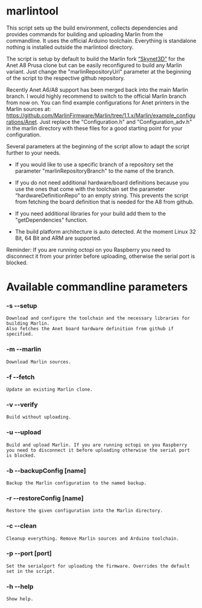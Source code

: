 # marlintool

This script sets up the build environment, collects dependencies and provides commands for building and uploading Marlin from the commandline. It uses the official Arduino toolchain. Everything is standalone nothing is installed outside the marlintool directory.

The script is setup by default to build the Marlin fork [“Skynet3D”](https://github.com/SkyNet3D/Marlin) for the Anet A8 Prusa clone but can be easily reconfigured to build any Marlin variant.
Just change the "marlinRepositoryUrl" parameter at the beginning of the script to the respective github repository.

Recently Anet A6/A8 support has been merged back into the main Marlin branch. I would highly recommend to switch to the official Marlin branch from now on. You can find example configurations for Anet printers in the Marlin sources at: https://github.com/MarlinFirmware/Marlin/tree/1.1.x/Marlin/example_configurations/Anet. Just replace the "Configuration.h" and "Configuration_adv.h" in the marlin directory with these files for a good starting point for your configuration.


Several parameters at the beginning of the script allow to adapt the script further to your needs.

- If you would like to use a specific branch of a repository set the parameter "marlinRepositoryBranch" to the name of the branch.

- If you do not need additional hardware/board definitions because you use the ones that come with the toolchain set the parameter “hardwareDefinitionRepo” to an empty string. This prevents the script from fetching the board definition that is needed for the A8 from github.

- If you need additional libraries for your build add them to the "getDependencies" function.

- The build platform architecture is auto detected. At the moment Linux 32 Bit, 64 Bit and ARM are supported.

Reminder: If you are running octopi on you Raspberry you need to disconnect it from your printer before uploading, otherwise the serial port is blocked.



Available commandline parameters
=======================
### -s --setup

	Download and configure the toolchain and the necessary libraries for building Marlin.
	Also fetches the Anet board hardware definition from github if specified.

### -m --marlin

	Download Marlin sources.

### -f  --fetch
	Update an existing Marlin clone.

### -v --verify

	Build without uploading.

### -u --upload

	Build and upload Marlin. If you are running octopi on you Raspberry
	you need to disconnect it before uploading otherwise the serial port is blocked.

### -b --backupConfig [name]

	Backup the Marlin configuration to the named backup.


### -r --restoreConfig [name]

	Restore the given configuration into the Marlin directory.

### -c --clean

	Cleanup everything. Remove Marlin sources and Arduino toolchain.

### -p --port [port]

	Set the serialport for uploading the firmware. Overrides the default set in the script.

### -h --help

	Show help.
